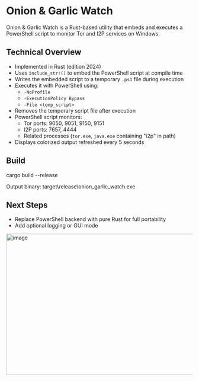 ﻿# Onion & Garlic Watch

Onion & Garlic Watch is a Rust-based utility that embeds and executes a PowerShell script to monitor Tor and I2P services on Windows.

## Technical Overview

- Implemented in Rust (edition 2024)
- Uses `include_str!()` to embed the PowerShell script at compile time
- Writes the embedded script to a temporary `.ps1` file during execution
- Executes it with PowerShell using:
  - `-NoProfile`
  - `-ExecutionPolicy Bypass`
  - `-File <temp_script>`
- Removes the temporary script file after execution
- PowerShell script monitors:
  - Tor ports: 9050, 9051, 9150, 9151
  - I2P ports: 7657, 4444
  - Related processes (`tor.exe`, `java.exe` containing "i2p" in path)
- Displays colorized output refreshed every 5 seconds

## Build

cargo build --release

Output binary: target\release\onion_garlic_watch.exe

## Next Steps

- Replace PowerShell backend with pure Rust for full portability
- Add optional logging or GUI mode

<img width="795" height="381" alt="image" src="https://github.com/user-attachments/assets/6d40e940-ac54-4a87-849b-88d61e8ba860" />

